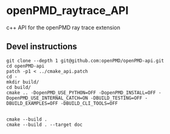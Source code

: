 # openPMD_raytrace_API
c++ API for the openPMD ray trace extension 

## Devel instructions
```
git clone --depth 1 git@github.com:openPMD/openPMD-api.git
cd openPMD-api
patch -p1 < ../cmake_api.patch
cd -
mkdir build/
cd build/
cmake .. -DopenPMD_USE_PYTHON=OFF -DopenPMD_INSTALL=OFF -DopenPMD_USE_INTERNAL_CATCH=ON -DBUILD_TESTING=OFF -DBUILD_EXAMPLES=OFF -DBUILD_CLI_TOOLS=OFF


cmake --build .
cmake --build . --target doc
```
